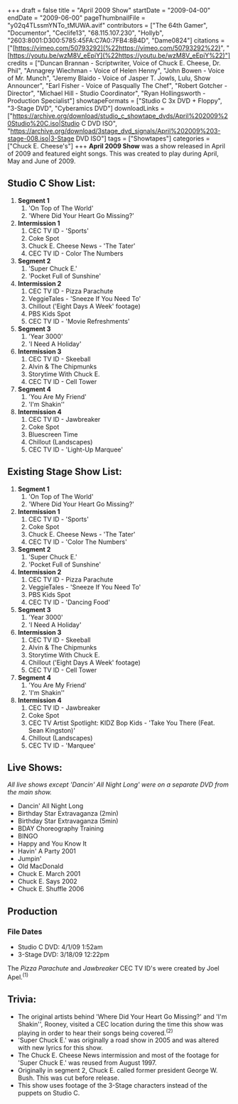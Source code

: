 +++
draft = false
title = "April 2009 Show"
startDate = "2009-04-00"
endDate = "2009-06-00"
pageThumbnailFile = "y02q4TLssmYNTo_tMUWA.avif"
contributors = ["The 64th Gamer", "Documentor", "Ceclife13", "68.115.107.230", "Hollyb", "2603:8001:D300:5785:45FA:C7A0:7FB4:8B4D", "Dame0824"]
citations = ["[https://vimeo.com/50793292](%22https://vimeo.com/50793292%22)", "[https://youtu.be/wzM8V_eEpiY](%22https://youtu.be/wzM8V_eEpiY%22)"]
credits = ["Duncan Brannan - Scriptwriter, Voice of Chuck E. Cheese, Dr. Phil", "Annagrey Wiechman - Voice of Helen Henny", "John Bowen - Voice of Mr. Munch", "Jeremy Blaido - Voice of Jasper T. Jowls, Lulu, Show Announcer", "Earl Fisher - Voice of Pasqually The Chef", "Robert Gotcher - Director", "Michael Hill - Studio Coordinator", "Ryan Hollingsworth - Production Specialist"]
showtapeFormats = ["Studio C 3x DVD + Floppy", "3-Stage DVD", "Cyberamics DVD"]
downloadLinks = ["https://archive.org/download/studio_c_showtape_dvds/April%202009%20Studio%20C.iso|Studio C DVD ISO", "https://archive.org/download/3stage_dvd_signals/April%202009%203-stage-008.iso|3-Stage DVD ISO"]
tags = ["Showtapes"]
categories = ["Chuck E. Cheese's"]
+++
**April 2009 Show** was a show released in April of 2009 and featured eight songs.
This was created to play during April, May and June of 2009.



## Studio C Show List:

1.  **Segment 1**
    1.  'On Top of The World'
    2.  'Where Did Your Heart Go Missing?'
2.  **Intermission 1**
    1.  CEC TV ID - 'Sports'
    2.  Coke Spot
    3.  Chuck E. Cheese News - 'The Tater'
    4.  CEC TV ID - Color The Numbers
3.  **Segment 2**
    1.  'Super Chuck E.'
    2.  'Pocket Full of Sunshine'
4.  **Intermission 2**
    1.  CEC TV ID - Pizza Parachute
    2.  VeggieTales - 'Sneeze If You Need To'
    3.  Chillout ('Eight Days A Week' footage)
    4.  PBS Kids Spot
    5.  CEC TV ID - 'Movie Refreshments'
5.  **Segment 3**
    1.  'Year 3000'
    2.  'I Need A Holiday'
6.  **Intermission 3**
    1.  CEC TV ID - Skeeball
    2.  Alvin & The Chipmunks
    3.  Storytime With Chuck E.
    4.  CEC TV ID - Cell Tower
7.  **Segment 4**
    1.  'You Are My Friend'
    2.  'I'm Shakin''
8.  **Intermission 4**
    1.  CEC TV ID - Jawbreaker
    2.  Coke Spot
    3.  Bluescreen Time
    4.  Chillout (Landscapes)
    5.  CEC TV ID - 'Light-Up Marquee'

## Existing Stage Show List:

1.  **Segment 1**
    1.  'On Top of The World'
    2.  'Where Did Your Heart Go Missing?'
2.  **Intermission 1**
    1.  CEC TV ID - 'Sports'
    2.  Coke Spot
    3.  Chuck E. Cheese News - 'The Tater'
    4.  CEC TV ID - 'Color The Numbers'
3.  **Segment 2**
    1.  'Super Chuck E.'
    2.  'Pocket Full of Sunshine'
4.  **Intermission 2**
    1.  CEC TV ID - Pizza Parachute
    2.  VeggieTales - 'Sneeze If You Need To'
    3.  PBS Kids Spot
    4.  CEC TV ID - 'Dancing Food'
5.  **Segment 3**
    1.  'Year 3000'
    2.  'I Need A Holiday'
6.  **Intermission 3**
    1.  CEC TV ID - Skeeball
    2.  Alvin & The Chipmunks
    3.  Storytime With Chuck E.
    4.  Chillout ('Eight Days A Week' footage)
    5.  CEC TV ID - Cell Tower
7.  **Segment 4**
    1.  'You Are My Friend'
    2.  'I'm Shakin''
8.  **Intermission 4**
    1.  CEC TV ID - Jawbreaker
    2.  Coke Spot
    3.  CEC TV Artist Spotlight: KIDZ Bop Kids - 'Take You There (Feat. Sean Kingston)'
    4.  Chillout (Landscapes)
    5.  CEC TV ID - 'Marquee'

## Live Shows:

*All live shows except 'Dancin' All Night Long' were on a separate DVD from the main show.*

- Dancin' All Night Long
- Birthday Star Extravaganza (2min)
- Birthday Star Extravaganza (5min)
- BDAY Choreography Training
- BINGO
- Happy and You Know It
- Havin' A Party 2001
- Jumpin'
- Old MacDonald
- Chuck E. March 2001
- Chuck E. Says 2002
- Chuck E. Shuffle 2006

## Production

### File Dates

- Studio C DVD: 4/1/09 1:52am
- 3-Stage DVD: 3/18/09 12:22pm


The *Pizza Parachute* and *Jawbreaker* CEC TV ID's were created by Joel Apel.<sup>(1)</sup>


## Trivia:

- The original artists behind 'Where Did Your Heart Go Missing?' and 'I'm Shakin'', Rooney, visited a CEC location during the time this show was playing in order to hear their songs being covered.<sup>(2)</sup>
- 'Super Chuck E.' was originally a road show in 2005 and was altered with new lyrics for this show.
- The Chuck E. Cheese News intermission and most of the footage for 'Super Chuck E.' was reused from August 1997. 
- Originally in segment 2, Chuck E. called former president George W. Bush. This was cut before release.
- This show uses footage of the 3-Stage characters instead of the puppets on Studio C.
